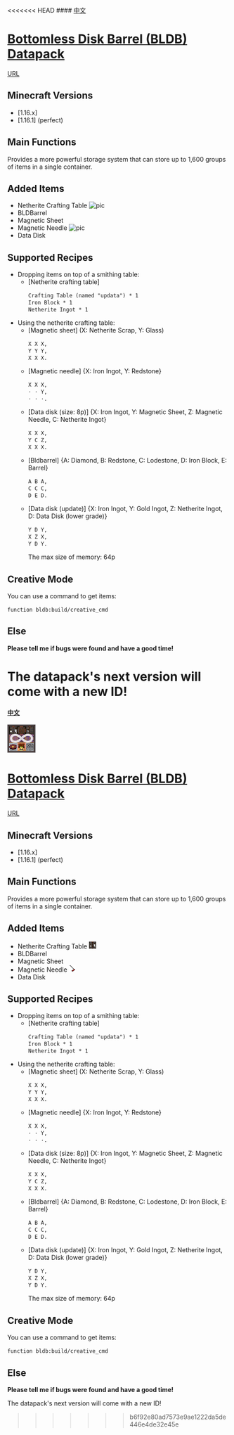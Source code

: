 ﻿<<<<<<< HEAD
﻿#### [中文](https://github.com/Dinosaur-MC/Bottomless-Disk-Barrel/blob/master/README(zh_cn).md)
# [Bottomless Disk Barrel (BLDB) Datapack](https://codeload.github.com/Dinosaur-MC/Bottomless-Disk-Barrel/zip/master)
[URL](https://space.bilibili.com/85607675)

## Minecraft Versions
+ [1.16.x]
+ [1.16.1] (perfect)

## Main Functions
Provides a more powerful storage system that can store up to 1,600 groups of items in a single container.

## Added Items
+ Netherite Crafting Table ![pic](https://github.com/Dinosaur-MC/Bottomless-Disk-Barrel/blob/master/BLDB-v2.0-Textures/assets/bldb/textures/block/netherite_crafting_table_front.png)
+ BLDBarrel
+ Magnetic Sheet
+ Magnetic Needle ![pic](https://github.com/Dinosaur-MC/Bottomless-Disk-Barrel/blob/master/BLDB-v2.0-Textures/assets/bldb/textures/item/magnetic_needle.png)
+ Data Disk

## Supported Recipes

+ Dropping items on top of a smithing table: 
  + [Netherite crafting table]
    ```
    Crafting Table (named "updata") * 1
    Iron Block * 1
    Netherite Ingot * 1
    ```
+ Using the netherite crafting table: 
  + [Magnetic sheet] (X: Netherite Scrap, Y: Glass)
    ```
    X X X,
    Y Y Y,
    X X X.
    ```
  + [Magnetic needle] {X: Iron Ingot, Y: Redstone}
    ```
    X X X,
    · · Y,
    · · ·.
    ```
  + [Data disk (size: 8p)] {X: Iron Ingot, Y: Magnetic Sheet, Z: Magnetic Needle, C: Netherite Ingot}
    ```
    X X X,
    Y C Z,
    X X X.
    ```
  + [Bldbarrel] {A: Diamond, B: Redstone, C: Lodestone, D: Iron Block, E: Barrel}
    ```
    A B A,
    C C C,
    D E D.
    ```
  + [Data disk (update)] {X: Iron Ingot, Y: Gold Ingot, Z: Netherite Ingot, D: Data Disk (lower grade)}
    ```
    Y D Y,
    X Z X,
    Y D Y.
    ```
    The max size of memory: 64p
    
## Creative Mode
You can use a command to get items:
```
function bldb:build/creative_cmd
```

## Else
**Please tell me if bugs were found and have a good time!**

The datapack's next version will come with a new ID!
=======
#### [中文](https://github.com/Dinosaur-MC/Bottomless-Disk-Barrel/blob/master/README(zh_cn).md)
![icon](https://github.com/Dinosaur-MC/Bottomless-Disk-Barrel/blob/master/Bottomless%20Disk%20Barrel%20-%20Resourcepack/pack.png)
# [Bottomless Disk Barrel (BLDB) Datapack](https://codeload.github.com/Dinosaur-MC/Bottomless-Disk-Barrel/zip/master)
[URL](https://space.bilibili.com/85607675)

## Minecraft Versions
+ [1.16.x]
+ [1.16.1] (perfect)

## Main Functions
Provides a more powerful storage system that can store up to 1,600 groups of items in a single container.

## Added Items
+ Netherite Crafting Table ![pic](https://github.com/Dinosaur-MC/Bottomless-Disk-Barrel/blob/master/Bottomless%20Disk%20Barrel%20-%20Resourcepack/assets/bldb/textures/block/netherite_crafting_table_front.png)
+ BLDBarrel
+ Magnetic Sheet
+ Magnetic Needle ![pic](https://github.com/Dinosaur-MC/Bottomless-Disk-Barrel/blob/master/Bottomless%20Disk%20Barrel%20-%20Resourcepack/assets/bldb/textures/item/magnetic_needle.png)
+ Data Disk

## Supported Recipes

+ Dropping items on top of a smithing table: 
  + [Netherite crafting table]
    ```
    Crafting Table (named "updata") * 1
    Iron Block * 1
    Netherite Ingot * 1
    ```
+ Using the netherite crafting table: 
  + [Magnetic sheet] (X: Netherite Scrap, Y: Glass)
    ```
    X X X,
    Y Y Y,
    X X X.
    ```
  + [Magnetic needle] {X: Iron Ingot, Y: Redstone}
    ```
    X X X,
    · · Y,
    · · ·.
    ```
  + [Data disk (size: 8p)] {X: Iron Ingot, Y: Magnetic Sheet, Z: Magnetic Needle, C: Netherite Ingot}
    ```
    X X X,
    Y C Z,
    X X X.
    ```
  + [Bldbarrel] {A: Diamond, B: Redstone, C: Lodestone, D: Iron Block, E: Barrel}
    ```
    A B A,
    C C C,
    D E D.
    ```
  + [Data disk (update)] {X: Iron Ingot, Y: Gold Ingot, Z: Netherite Ingot, D: Data Disk (lower grade)}
    ```
    Y D Y,
    X Z X,
    Y D Y.
    ```
    The max size of memory: 64p
    
## Creative Mode
You can use a command to get items:
```
function bldb:build/creative_cmd
```

## Else
**Please tell me if bugs were found and have a good time!**

The datapack's next version will come with a new ID!
>>>>>>> b6f92e80ad7573e9ae1222da5de446e4de32e45e
